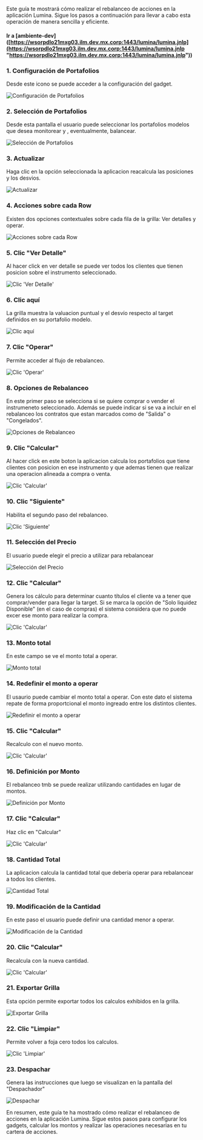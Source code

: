 

Este guía te mostrará cómo realizar el rebalanceo de acciones en la aplicación Lumina. Sigue los pasos a continuación para llevar a cabo esta operación de manera sencilla y eficiente.

#### Ir a [ambiente-dev]([https://wsorpdlo21mxg03.ilm.dev.mx.corp:1443/lumina/lumina.jnlp](https://wsorpdlo21mxg03.ilm.dev.mx.corp:1443/lumina/lumina.jnlp "https://wsorpdlo21mxg03.ilm.dev.mx.corp:1443/lumina/lumina.jnlp"))

### 1\. Configuración de Portafolios

Desde este icono se puede acceder a la configuración del gadget.

![Configuración de Portafolios](https://static.guidde.com/v0/qg%2FZ4GDx1GVYfXfOci30kTL09OFvRi2%2Fg3Cgbx16fm9GBC6CHgSADs%2Fsmj2gqjNoUb9MDADJ9hhtN_doc.png?alt=media&token=e8b180fe-c298-47d7-a22c-4d14f2a5cc9d)

### 2\. Selección de Portafolios

Desde esta pantalla el usuario puede seleccionar los portafolios modelos que desea monitorear y , eventualmente, balancear.

![Selección de Portafolios](https://static.guidde.com/v0/qg%2FZ4GDx1GVYfXfOci30kTL09OFvRi2%2Fg3Cgbx16fm9GBC6CHgSADs%2FnRmLwCP6eFzswtCpjMM9sF_doc.png?alt=media&token=e1e2ae98-63b0-46c5-9237-3a776092626d)

### 3\. Actualizar

Haga clic en la opción seleccionada la aplicacion reacalcula las posiciones y los desvios.

![Actualizar](https://static.guidde.com/v0/qg%2FZ4GDx1GVYfXfOci30kTL09OFvRi2%2Fg3Cgbx16fm9GBC6CHgSADs%2F7Xx7w1FHD93wpxLfHaHoPM_doc.png?alt=media&token=521813c1-118c-44ba-882d-f48b81fe5906)

### 4\. Acciones sobre cada Row

Existen dos opciones contextuales sobre cada fila de la grilla: Ver detalles y operar.

![Acciones sobre cada Row](https://static.guidde.com/v0/qg%2FZ4GDx1GVYfXfOci30kTL09OFvRi2%2Fg3Cgbx16fm9GBC6CHgSADs%2FaRT3Ei9djVtmVEp6rzK8at_doc.png?alt=media&token=18340606-925a-404e-ba99-2f9165b4a87d)

### 5\. Clic "Ver Detalle"

Al hacer click en ver detalle se puede ver todos los clientes que tienen posicion sobre el instrumento seleccionado.

![Clic 'Ver Detalle'](https://static.guidde.com/v0/qg%2FZ4GDx1GVYfXfOci30kTL09OFvRi2%2Fg3Cgbx16fm9GBC6CHgSADs%2F2D4RVoemSTx4Q2Bt7B9iB2_doc.png?alt=media&token=6b96c85c-72a3-47f0-bff0-7c6f72781b38)

### 6\. Clic aquí

La grilla muestra la valuacion puntual y el desvío respecto al target definidos en su portafolio modelo.

![Clic aquí](https://static.guidde.com/v0/qg%2FZ4GDx1GVYfXfOci30kTL09OFvRi2%2Fg3Cgbx16fm9GBC6CHgSADs%2Fq6gfEt6jWH6gwhRdqsuzEe_doc.png?alt=media&token=2f2fc4b7-636e-452d-a0b7-cfeb77ba9994)

### 7\. Clic "Operar"

Permite acceder al flujo de rebalanceo.

![Clic 'Operar'](https://static.guidde.com/v0/qg%2FZ4GDx1GVYfXfOci30kTL09OFvRi2%2Fg3Cgbx16fm9GBC6CHgSADs%2F8cfH25ynbWMYqcxaZWStLA_doc.png?alt=media&token=f5a1ccd6-4f8a-4e8f-83c0-69e6cc21c66b)

### 8\. Opciones de Rebalanceo

En este primer paso se selecciona si se quiere comprar o vender el instrumeneto seleccionado. Además se puede indicar si se va a incluir en el rebalanceo los contratos que estan marcados como de "Salida" o "Congelados".

![Opciones de Rebalanceo](https://static.guidde.com/v0/qg%2FZ4GDx1GVYfXfOci30kTL09OFvRi2%2Fg3Cgbx16fm9GBC6CHgSADs%2F4XWbsF7U6N5EZkPRJcoK9T_doc.png?alt=media&token=355616bb-98f6-4077-bffa-5cad9c047317)

### 9\. Clic "Calcular"

Al hacer click en este boton la aplicacion calcula los portafolios que tiene clientes con posicion en ese instrumento y que ademas tienen que realizar una operacion alineada a compra o venta.

![Clic 'Calcular'](https://static.guidde.com/v0/qg%2FZ4GDx1GVYfXfOci30kTL09OFvRi2%2Fg3Cgbx16fm9GBC6CHgSADs%2FpZJJApe5V65szcNsNjoUdw_doc.png?alt=media&token=bea014f7-4904-4a58-b26a-14d39f2f7792)

### 10\. Clic "Siguiente"

Habilita el segundo paso del rebalanceo.

![Clic 'Siguiente'](https://static.guidde.com/v0/qg%2FZ4GDx1GVYfXfOci30kTL09OFvRi2%2Fg3Cgbx16fm9GBC6CHgSADs%2F5DkHCWQEQrc43xBxXuzrqZ_doc.png?alt=media&token=07b7eb71-c89c-4d39-996b-17c8dca16053)

### 11\. Selección del Precio

El usuario puede elegir el precio a utilizar para rebalancear

![Selección del Precio](https://static.guidde.com/v0/qg%2FZ4GDx1GVYfXfOci30kTL09OFvRi2%2Fg3Cgbx16fm9GBC6CHgSADs%2FehirWFCkrP8eaPsfUJ7CUw_doc.png?alt=media&token=3db3f9f0-8556-4cc4-8b09-e25989498d6e)

### 12\. Clic "Calcular"

Genera los cálculo para determinar cuanto títulos el cliente va a tener que comprar/vender para llegar la target. Si se marca la opción de "Solo liquidez Disponible" (en el caso de compras) el sistema considera que no puede excer ese monto para realizar la compra.

![Clic 'Calcular'](https://static.guidde.com/v0/qg%2FZ4GDx1GVYfXfOci30kTL09OFvRi2%2Fg3Cgbx16fm9GBC6CHgSADs%2FcWXCQRqFqQiJfLbH359ZMa_doc.png?alt=media&token=08c575ad-1eac-486e-8247-0bc830e358f4)

### 13\. Monto total

En este campo se ve el monto total a operar.

![Monto total](https://static.guidde.com/v0/qg%2FZ4GDx1GVYfXfOci30kTL09OFvRi2%2Fg3Cgbx16fm9GBC6CHgSADs%2F1qJpzQo8UyE76nxF3Vin7T_doc.png?alt=media&token=5939aeca-f66c-46b5-8853-a21282e0f01c)

### 14\. Redefinir el monto a operar

El usaurio puede cambiar el monto total a operar. Con este dato el sistema repate de forma proportcional el monto ingreado entre los distintos clientes.

![Redefinir el monto a operar](https://static.guidde.com/v0/qg%2FZ4GDx1GVYfXfOci30kTL09OFvRi2%2Fg3Cgbx16fm9GBC6CHgSADs%2FbHBomHUNukjXu7j8BStQn3_doc.png?alt=media&token=d6dff235-f180-4b39-9fef-1119affe7c7e)

### 15\. Clic "Calcular"

Recalculo con el nuevo monto.

![Clic 'Calcular'](https://static.guidde.com/v0/qg%2FZ4GDx1GVYfXfOci30kTL09OFvRi2%2Fg3Cgbx16fm9GBC6CHgSADs%2Fr2ziNpwAYvjuzbU2AKeoKG_doc.png?alt=media&token=4495cad5-6abd-4ab2-a65c-6504e863bb83)

### 16\. Definición por Monto

El rebalanceo tmb se puede realizar utilizando cantidades en lugar de montos.

![Definición por Monto](https://static.guidde.com/v0/qg%2FZ4GDx1GVYfXfOci30kTL09OFvRi2%2Fg3Cgbx16fm9GBC6CHgSADs%2F2FgAiC3pC5eiuqik7X8w1e_doc.png?alt=media&token=eae39474-fe96-43e8-8b23-c0e6d6b2303d)

### 17\. Clic "Calcular"

Haz clic en "Calcular"

![Clic 'Calcular'](https://static.guidde.com/v0/qg%2FZ4GDx1GVYfXfOci30kTL09OFvRi2%2Fg3Cgbx16fm9GBC6CHgSADs%2Fxh8Y5Gge3KzDYUdd831yxf_doc.png?alt=media&token=c27c8f23-52b7-498d-846a-2a8c47656710)

### 18\. Cantidad Total

La aplicacion calcula la cantidad total que deberia operar para rebalancear a todos los clientes.

![Cantidad Total](https://static.guidde.com/v0/qg%2FZ4GDx1GVYfXfOci30kTL09OFvRi2%2Fg3Cgbx16fm9GBC6CHgSADs%2FcLqfgC2c4JLpJ353WNnpUe_doc.png?alt=media&token=10b5de44-ad53-49df-be94-91836384bd32)

### 19\. Modificación de la Cantidad

En este paso el usuario puede definir una cantidad menor a operar.

![Modificación de la Cantidad](https://static.guidde.com/v0/qg%2FZ4GDx1GVYfXfOci30kTL09OFvRi2%2Fg3Cgbx16fm9GBC6CHgSADs%2Fhvaw6dsxkVhRqDku7dwqDB_doc.png?alt=media&token=249a5b58-c8b5-4c72-9acb-739e7751c89f)

### 20\. Clic "Calcular"

Recalcula con la nueva cantidad.

![Clic 'Calcular'](https://static.guidde.com/v0/qg%2FZ4GDx1GVYfXfOci30kTL09OFvRi2%2Fg3Cgbx16fm9GBC6CHgSADs%2FtzzngfzQy7bR4U7EwvaR3C_doc.png?alt=media&token=7b8113fe-25a8-4019-b399-873e99340dd9)

### 21\. Exportar Grilla

Esta opción permite exportar todos los calculos exhibidos en la grilla.

![Exportar Grilla](https://static.guidde.com/v0/qg%2FZ4GDx1GVYfXfOci30kTL09OFvRi2%2Fg3Cgbx16fm9GBC6CHgSADs%2FsxmEzX5vAMBHiEMTkM8pE1_doc.png?alt=media&token=424c5afb-0078-4959-b593-242f3a2aa711)

### 22\. Clic "Limpiar"

Permite volver a foja cero todos los calculos.

![Clic 'Limpiar'](https://static.guidde.com/v0/qg%2FZ4GDx1GVYfXfOci30kTL09OFvRi2%2Fg3Cgbx16fm9GBC6CHgSADs%2FkUaHmAZTurEtG9bUGFcVpR_doc.png?alt=media&token=11b822d8-6fa0-4e81-915e-1d3c422ad07d)

### 23\. Despachar

Genera las instrucciones que luego se visualizan en la pantalla del "Despachador"

![Despachar](https://static.guidde.com/v0/qg%2FZ4GDx1GVYfXfOci30kTL09OFvRi2%2Fg3Cgbx16fm9GBC6CHgSADs%2F8NBLTg8C84K2krrbYnPfxH_doc.png?alt=media&token=a4fd88b4-614e-4336-9b79-80fac2160e98)

En resumen, este guía te ha mostrado cómo realizar el rebalanceo de acciones en la aplicación Lumina. Sigue estos pasos para configurar los gadgets, calcular los montos y realizar las operaciones necesarias en tu cartera de acciones.

